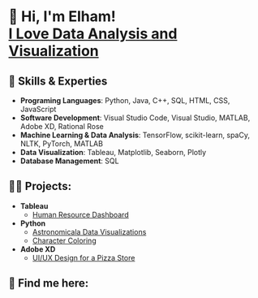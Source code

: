 
<h1>👋 Hi, I'm Elham! <br/><a href="">I Love Data Analysis and Visualization</a></h1>


<h2>🌟 Skills & Experties</h2>

- <b> Programing Languages</b>: Python, Java, C++, SQL, HTML, CSS, JavaScript
- <b> Software Development</b>: Visual Studio Code, Visual Studio, MATLAB, Adobe XD, Rational Rose
- <b> Machine Learning & Data Analysis</b>: TensorFlow, scikit-learn, spaCy, NLTK, PyTorch, MATLAB
- <b> Data Visualization</b>: Tableau, Matplotlib, Seaborn, Plotly
- <b> Database Management</b>: SQL

<h2>👨‍💻 Projects:</h2> 
  
- <b>Tableau</b>
  - <a href=" ">Human Resource Dashboard</a>
- <b>Python</b>
  - <a href="https://colab.research.google.com/drive/12UonMNaE9Wli-SeIyUyctgqW6pPeZV6c#scrollTo=KDp9egbD0GfJ">Astronomicala Data Visualizations</a>
  - <a href=" ">Character Coloring </a>
- <b>Adobe XD</b>
  - <a href=" ">UI/UX Design for a Pizza Store </a>



<h2> 🤳 Find me here:</h2>


